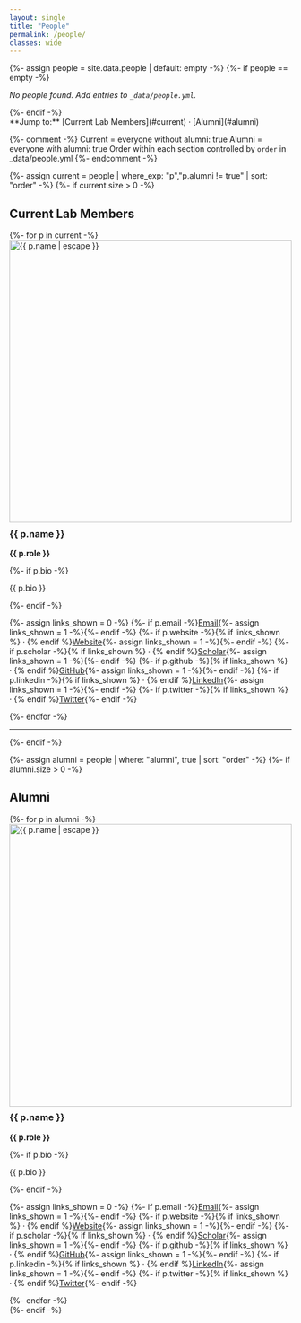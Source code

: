 ```yaml
---
layout: single
title: "People"
permalink: /people/
classes: wide
---
```


{%- assign people = site.data.people | default: empty -%}
{%- if people == empty -%}
<p><em>No people found. Add entries to <code>_data/people.yml</code>.</em></p>
{%- endif -%}

<!-- Quick jump links -->
<div class="notice--primary" markdown="1">
**Jump to:** [Current Lab Members](#current) · [Alumni](#alumni)
</div>

{%- comment -%}
Current = everyone without alumni: true
Alumni  = everyone with alumni: true
Order within each section controlled by `order` in _data/people.yml
{%- endcomment -%}

{%- assign current = people | where_exp: "p","p.alumni != true" | sort: "order" -%}
{%- if current.size > 0 -%}
<h2 id="current">Current Lab Members</h2>
<div class="grid__wrapper">
  {%- for p in current -%}
  <article class="archive__item grid__item">
    <div class="archive__item-teaser" style="aspect-ratio:1/1; overflow:hidden;">
      <img src="{{ p.image | default: '/assets/images/team/placeholder.png' }}" alt="{{ p.name | escape }}">
    </div>
    <h3 class="archive__item-title">{{ p.name }}</h3>
    <p class="archive__item-excerpt"><strong>{{ p.role }}</strong></p>
    {%- if p.bio -%}
    <p class="archive__item-excerpt">{{ p.bio }}</p>
    {%- endif -%}
    <p class="page__meta">
      {%- assign links_shown = 0 -%}
      {%- if p.email -%}<a href="mailto:{{ p.email }}">Email</a>{%- assign links_shown = 1 -%}{%- endif -%}
      {%- if p.website -%}{% if links_shown %} · {% endif %}<a href="{{ p.website }}">Website</a>{%- assign links_shown = 1 -%}{%- endif -%}
      {%- if p.scholar -%}{% if links_shown %} · {% endif %}<a href="{{ p.scholar }}">Scholar</a>{%- assign links_shown = 1 -%}{%- endif -%}
      {%- if p.github -%}{% if links_shown %} · {% endif %}<a href="{{ p.github }}">GitHub</a>{%- assign links_shown = 1 -%}{%- endif -%}
      {%- if p.linkedin -%}{% if links_shown %} · {% endif %}<a href="{{ p.linkedin }}">LinkedIn</a>{%- assign links_shown = 1 -%}{%- endif -%}
      {%- if p.twitter -%}{% if links_shown %} · {% endif %}<a href="{{ p.twitter }}">Twitter</a>{%- endif -%}
    </p>
  </article>
  {%- endfor -%}
</div>
<hr>
{%- endif -%}

{%- assign alumni = people | where: "alumni", true | sort: "order" -%}
{%- if alumni.size > 0 -%}
<h2 id="alumni">Alumni</h2>
<div class="grid__wrapper">
  {%- for p in alumni -%}
  <article class="archive__item grid__item">
    <div class="archive__item-teaser" style="aspect-ratio:1/1; overflow:hidden;">
      <img src="{{ p.image | default: '/assets/images/team/placeholder.png' }}" alt="{{ p.name | escape }}">
    </div>
    <h3 class="archive__item-title">{{ p.name }}</h3>
    <p class="archive__item-excerpt"><strong>{{ p.role }}</strong></p>
    {%- if p.bio -%}
    <p class="archive__item-excerpt">{{ p.bio }}</p>
    {%- endif -%}
    <p class="page__meta">
      {%- assign links_shown = 0 -%}
      {%- if p.email -%}<a href="mailto:{{ p.email }}">Email</a>{%- assign links_shown = 1 -%}{%- endif -%}
      {%- if p.website -%}{% if links_shown %} · {% endif %}<a href="{{ p.website }}">Website</a>{%- assign links_shown = 1 -%}{%- endif -%}
      {%- if p.scholar -%}{% if links_shown %} · {% endif %}<a href="{{ p.scholar }}">Scholar</a>{%- assign links_shown = 1 -%}{%- endif -%}
      {%- if p.github -%}{% if links_shown %} · {% endif %}<a href="{{ p.github }}">GitHub</a>{%- assign links_shown = 1 -%}{%- endif -%}
      {%- if p.linkedin -%}{% if links_shown %} · {% endif %}<a href="{{ p.linkedin }}">LinkedIn</a>{%- assign links_shown = 1 -%}{%- endif -%}
      {%- if p.twitter -%}{% if links_shown %} · {% endif %}<a href="{{ p.twitter }}">Twitter</a>{%- endif -%}
    </p>
  </article>
  {%- endfor -%}
</div>
{%- endif -%}

<style>
/* polish for avatars and card spacing */
.archive__item-teaser img { width: 100%; height: 100%; object-fit: cover; }
.grid__wrapper { row-gap: 1.5rem; }
.archive__item-title { margin-top: .6rem; }
.page__meta a { white-space: nowrap; }
</style>